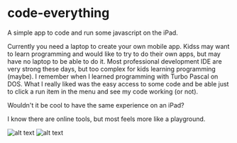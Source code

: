 # code-everything
A simple app to code and run some javascript on the iPad.

Currently you need a laptop to create your own mobile app. Kidss may want to learn programming and would like to try to do their own apps, but may have no laptop to be able to do it. Most professional development IDE are very strong these days, but too complex for kids learning programming (maybe).
I remember when I learned programming with Turbo Pascal on DOS. What I really liked was the easy access to some code and be able just to click a run item in the menu and see my code working (or not).

Wouldn't it be cool to have the same experience on an iPad?

I know there are online tools, but most feels more like a playground. 

![alt text](https://github.com/[froeder]/[code-everything]/blob/[master]/example/screen1.png?raw=true)
![alt text](https://github.com/[froeder]/[code-everything]/blob/[master]/example/screen2.png?raw=true)



